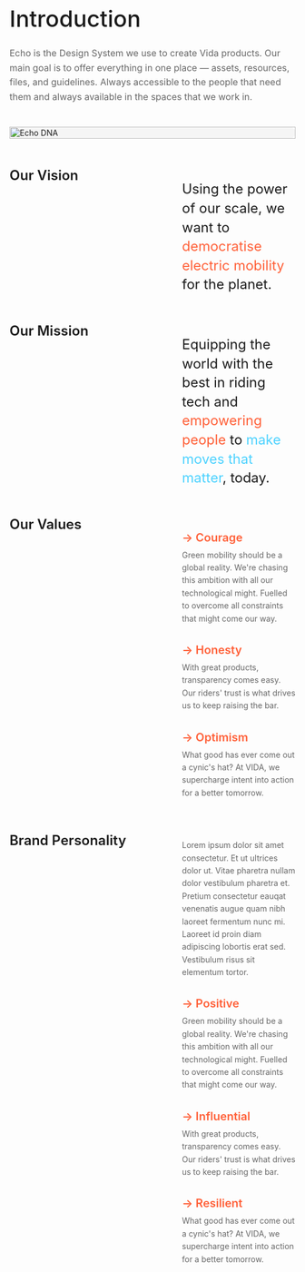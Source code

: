 <div style="width: 100%; margin: 0; padding: 0;">
<div style="max-width: 100%; margin: 0 auto; padding: 0;">
<h1 style="font-size: 2.5rem; font-weight: 500; margin: 0 0 1.5rem;">Introduction
</h1>
<p style="font-size: 1rem; line-height: 1.6; color: #666; margin: 0 0 2rem; max-width: 720px;">Echo is the Design System we use to create Vida products. Our main goal is to offer everything in one place — assets, resources, files, and guidelines. Always accessible to the people that need them and always available in the spaces that we work in.
</p>
<div style="width: 100%; background: #f5f5f5; border-radius: 1rem; margin: 2.5rem 0; display: flex; align-items: center; justify-content: center;">
<img src="/images/echo-dna.png" alt="Echo DNA" style="width: 100%; height: auto;" />
</div>
<div style="display: grid; grid-template-columns: 240px 1fr; gap: 24px 64px; margin-top: 3rem;">
<div>
<h2 style="margin: 0; font-size: 1.5rem; font-weight: 600; line-height: 1.4;">Our Vision
</h2>
</div>
<div style="max-width: 800px;">
<p style="font-size: 1.5rem; line-height: 1.4; margin-bottom: 1.5rem;">Using the power of our scale, we want to <span style="color: #FF5F37;">democratise electric mobility</span> for the planet.
</p>
</div>
<div>
<h2 style="margin: 0; font-size: 1.5rem; font-weight: 600; line-height: 1.4;">Our Mission
</h2>
</div>
<div style="max-width: 800px;">
<p style="font-size: 1.5rem; line-height: 1.4; margin-bottom: 1.5rem;">Equipping the world with the best in riding tech and <span style="color: #FF5F37;">empowering people</span> to <span style="color: #4DD2FF;">make moves that matter</span>, today.
</p>
</div>
<div>
<h2 style="margin: 0; font-size: 1.5rem; font-weight: 600; line-height: 1.4;">Our Values
</h2>
</div>
<div style="max-width: 800px;">
<div style="margin-bottom: 2rem;">
<h3 style="font-size: 1.25rem; font-weight: 600; margin-bottom: 0.5rem; color: #FF5F37;">→ Courage
</h3>
<p style="margin: 0; line-height: 1.6; color: #666;">Green mobility should be a global reality. We're chasing this ambition with all our technological might. Fuelled to overcome all constraints that might come our way.
</p>
</div>
<div style="margin-bottom: 2rem;">
<h3 style="font-size: 1.25rem; font-weight: 600; margin-bottom: 0.5rem; color: #FF5F37;">→ Honesty
</h3>
<p style="margin: 0; line-height: 1.6; color: #666;">With great products, transparency comes easy. Our riders' trust is what drives us to keep raising the bar.
</p>
</div>
<div style="margin-bottom: 2rem;">
<h3 style="font-size: 1.25rem; font-weight: 600; margin-bottom: 0.5rem; color: #FF5F37;">→ Optimism
</h3>
<p style="margin: 0; line-height: 1.6; color: #666;">What good has ever come out a cynic's hat? At VIDA, we supercharge intent into action for a better tomorrow.
</p>
</div>
</div>
<div>
<h2 style="margin: 0; font-size: 1.5rem; font-weight: 600; line-height: 1.4;">Brand Personality
</h2>
</div>
<div style="max-width: 800px;">
<p style="margin-bottom: 2rem; line-height: 1.6; color: #666;">Lorem ipsum dolor sit amet consectetur. Et ut ultrices dolor ut. Vitae pharetra nullam dolor vestibulum pharetra et. Pretium consectetur eauqat venenatis augue quam nibh laoreet fermentum nunc mi. Laoreet id proin diam adipiscing lobortis erat sed. Vestibulum risus sit elementum tortor.
</p>
<div style="margin-bottom: 2rem;">
<h3 style="font-size: 1.25rem; font-weight: 600; margin-bottom: 0.5rem; color: #FF5F37;">→ Positive
</h3>
<p style="margin: 0; line-height: 1.6; color: #666;">Green mobility should be a global reality. We're chasing this ambition with all our technological might. Fuelled to overcome all constraints that might come our way.
</p>
</div>
<div style="margin-bottom: 2rem;">
<h3 style="font-size: 1.25rem; font-weight: 600; margin-bottom: 0.5rem; color: #FF5F37;">→ Influential
</h3>
<p style="margin: 0; line-height: 1.6; color: #666;">With great products, transparency comes easy. Our riders' trust is what drives us to keep raising the bar.
</p>
</div>
<div style="margin-bottom: 2rem;">
<h3 style="font-size: 1.25rem; font-weight: 600; margin-bottom: 0.5rem; color: #FF5F37;">→ Resilient
</h3>
<p style="margin: 0; line-height: 1.6; color: #666;">What good has ever come out a cynic's hat? At VIDA, we supercharge intent into action for a better tomorrow.
</p>
</div>
</div>
</div>
</div>
</div>